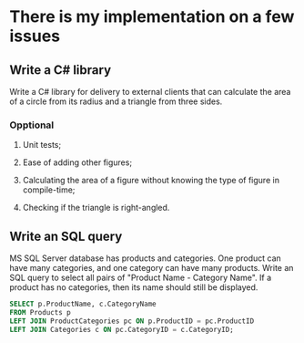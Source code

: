 # There is my implementation on a few issues

## Write a C# library

Write a C# library for delivery to external clients that can calculate the area of a circle from its radius and a triangle from three sides.

### Opptional

1) Unit tests;

2) Ease of adding other figures;

3) Calculating the area of a figure without knowing the type of figure in compile-time;

4) Checking if the triangle is right-angled.

## Write an SQL query

MS SQL Server database has products and categories. One product can have many categories, and one category can have many products. Write an SQL query to select all pairs of "Product Name - Category Name". If a product has no categories, then its name should still be displayed.

```sql
SELECT p.ProductName, c.CategoryName
FROM Products p
LEFT JOIN ProductCategories pc ON p.ProductID = pc.ProductID
LEFT JOIN Categories c ON pc.CategoryID = c.CategoryID;
```
